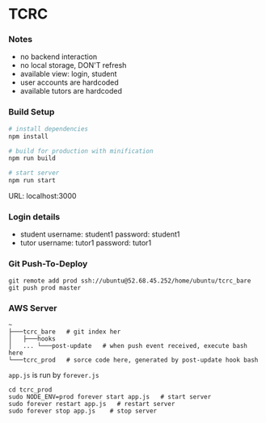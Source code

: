 # TCRC
### Notes
- no backend interaction
- no local storage, DON'T refresh
- available view: login, student
- user accounts are hardcoded
- available tutors are hardcoded

### Build Setup

``` bash
# install dependencies
npm install

# build for production with minification
npm run build

# start server
npm run start
```
URL: localhost:3000

### Login details
- student
username: student1
password: student1
- tutor
username: tutor1
password: tutor1

### Git Push-To-Deploy
```
git remote add prod ssh://ubuntu@52.68.45.252/home/ubuntu/tcrc_bare
git push prod master
```

### AWS Server
```
~
├───tcrc_bare   # git index her
│   ├───hooks
│   ... └───post-update   # when push event received, execute bash here
└───tcrc_prod   # sorce code here, generated by post-update hook bash
```
`app.js` is run by `forever.js`
```
cd tcrc_prod
sudo NODE_ENV=prod forever start app.js   # start server
sudo forever restart app.js   # restart server
sudo forever stop app.js    # stop server
```
